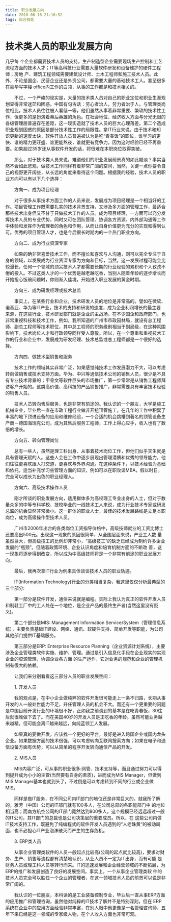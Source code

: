 ```yaml
---
title: 职业发展方向
date: 2018-06-18 21:16:52
tags: 综合技能
---
```


# 技术类人员的职业发展方向



几乎每 个企业都需要技术人员的支持，生产制造型企业需要现场生产控制和工艺流程方面的技术人才；IT等高科技行业需要大量软件研发和设备维护的硬件工程师；房地 产、建筑工程领域需要建筑设计师、土木工程师和施工技术人员。此外，不论是国企、民营企业还是外资公司，都需要大量的基础技术工人。甚至很多在豪华写字楼 office内工作的白领，从事的工作都是和技术相关的。

<!-- more -->

　　不过，一个严峻的现实是，大量的技术类人员对自己的职业定位和职业生涯规划显得非常迷茫和困惑。中国有句古话：劳心者治人，劳力者治于人。与管理类岗 位相比，技术人员往往被人看低一等，他们虽然从事着非常重要、繁琐的技术性工作，但更多的是扮演着幕后英雄的角色。在社会地位、经济收入方面与分光无限的 各级管理层普遍存在差距，这一现实造就了技术人员的巨大心理落差。第二个造成职业规划困惑的原因是部分技术性工作的局限性。拿IT行业来说，由于技术和知 识更新的速度太快，软件开放人员普遍被认为是吃“青春饭”的职位，谁学习的更快、谁的精力更旺盛、谁更能熬夜，谁就更有竞争力，因为这时经验已经不再重 要。如果超过35岁还从事软件开发的话，将很难在本职岗位取得突破。

　　那么，对于技术类人员来说，难道他们的职业发展前景真的如此黯淡？事实当然不会如此悲观，做技术工作同样有着非常广阔的空间，当然，关键一点你要令自己的视野更开阔些，从长远的角度来看待这个问题。根据我的经验，技术人员的职业方向可以有以下几个选择： 

　　方向一、成为项目经理

　　对于很多从事技术方面工作的人员来说，发展成为项目经理是一个相当好的工作。项目管理工作既需要扎实的技术背景支持，又涉及多方面的管理工作，最适合 那些技术出身但又不甘于只做技术工作的人员。成为项目经理，一方面可以充分发挥技术人员的专业优势，同时又可在团队管理、协调各方资源、内外部沟通等工作 中体验和发挥作为管理者的角色和作用，从而让自身价值更为充分的实现和得到认可。优秀的项目管理人才，也是今后很长时期内的一个热门职业方向。

　　方向二、成为行业资深专家

　　如果的确非常喜爱技术工作，而不擅长和喜欢与人沟通，则可以完全专注于自身的领域，以发展成为行业资深专家为方向和目标，当然，这一发展过程可能会比 较漫长，任何一个领域的顶尖技术人才都需要长期的行业经验的累积和个人孜孜不倦的投入。不过这类人才的一个优势是越老越吃香，当别人随着年龄的逐步增长而 开始担心饭碗问题时，你则渐入佳境，开始进入职业发展的黄金时期。

　　方向三、成为研发经理或技术总监

　　事实上，在某些行业和企业，技术研发人员的地位是非常高的。譬如在微软、诺基亚、华为等IT产业，技术的支持和研发的速度，成为企业利润增长的最主要 来源，在这些行业，技术研发部门就是企业的主战场。在不少国企和政府部门，也非常重视科技和技术工作，例如，我所知道的广州市市政园林局，就设有总工程 师、副总工程师等技术职位，其中总工程师的职务级别相当于副局级，在这种氛围影响下，技术岗位人才和行政领导同样受人尊敬。所以，在一个尊重和重视技术工 作的行业和企业中，发展成为研发经理、技术总监或总工程师都是一个很好的选择。

　　方向四、做技术型销售和服务

　　技术工作的领域其实非常广泛，如果感觉纯技术工作发展潜力不大，可以考虑转向做销售或技术支持方面。华为、中兴等通信技术公司的销售人员，很少是不具 有专业技术背景的；甲骨文等软件巨头的市场推广，第一步常常是从销售工程师拜访客户开始的。这类高价值、高科技的产品销售推广，非常需要具有丰富技术经验 的销售人员。

　　技术人员转向售后服务，也是非常有前途的。我认识的一个朋友，大学是施工机械专业，毕业后一直在市政工程行业做非开挖顶管施工，在几年的工作中积累了 丰富的地下顶进设备的应用和维修经验，一个合适的机会跳槽到著名的顶管设备生产商－德国海瑞克公司，成为其售后服务工程师，工作上得心应手，收入也有了数 倍的增长。 

　　方向五、转向管理岗位

　　总有一些人，虽然是理工科出身、从事着技术岗位工作，但他们似乎天生就是具有管理天赋的人。这些人会在工作中逐步展现出管理潜质和优秀的领导能力，他 们往往更喜欢跟人打交道，更喜欢与外界沟通。在这种条件下，以技术经验为基础和依托，适当补充学习些管理方面的知识，例如可以在职攻读MBA，假以时日， 完全可以成长为出色的职业经理人。

　　方向六、高级技术操作人员

　　刚才所谈的职业发展方向，适用群体多为高校理工专业出身的人士，但对于数量众多的中等专科学校、技校毕业的一线技术工人来说，成为行业技术专家或研发总监的机会显然非常微小。这一群体的职业人士，最佳的技术发展路线是立足本职岗位，成为高级操作型技术人员。

　　广州市2006年出台的各类岗位工资指导价格中，高级技师就业的工资比博士还要高出500元。出现这一现象的原因很简单，从全国层面来说，产业工人数 量虽然巨大，但高级技工的比例却非常小，“高级技工”的缺乏已经成为制约许多企业发展的“瓶颈”。但随着政策环境、企业认识角度和培育机制方面的不断改 善，这一现象将逐步得到改变，所以成为中高级技师将是一个非常有前途的职业发展方向。

　　最后，我再次拿IT行业为例来具体谈谈技术人员的职业轨迹。

　　IT(Information Technology)行业的分类相当复杂，我这里仅仅分析最典型的三个部分:

　　第一部分是软件开发，通俗来说就是编程。实际上我认为真正的软件开发人员和制鞋工厂中的工人处在一个地位，是企业产品的最终生产者(当然这里没有贬义)。 

　　第二个部分是MIS: Management Information Service/System（管理信息系统），主要负责基础IT建设、网络、通讯、软硬件支持、简单开发等职能，为公司其他部门提供IT基础服务。

　　第三部分是ERP: Enterprise Resource Planning（企业资源计划系统），主要涉及企业管理类软件实施、维护、管理。通过是引入信息化手段在企业现实的实现企业的资源管理，协调企业各方面 的生产运作，它对业务的规范和企业的管理机制有很大的依赖。

　　让我们来分别看看这三部分人员的职业发展空间：

　　1. 开发人员

　　我的观点是，在中小企业做纯粹的软件开发很可能走上一条不归路，长期从事开发的人一般处世能力不足，升任管理人员的机会不大。而还有一个更重要的问题 是中国目前开发行业的环境很不好，正如我之前谈到的基本是在吃青春饭，30往后就很难做下去了。而在美国40岁的开发人员是正吃香的年龄。虽然可能业务越 来越精，但可能会离IT越来越远，向纯蓝领工人发展。

　　如果真的要做开发，应该找一个更好的平台，最好是进入跨国企业或国内龙头企业。如果数据方面的技术很强，可以考虑转向互联网搜索方向；如果在电子和通信设备方面有优势，可以从简单的程序开发转向通信产品的开发。

　　2. MIS人员

　　MIS内容广泛，可从事的职业很多:网管、技术支持等，而且通过努力可以得到提升成为小小的主管(当然要有自身的素质)，进而成为MIS Manager，但做到MIS Manager基本也就到头了，不过倒是可以考虑转到不同的行业或企业做MIS。

　　同样是做IT服务，在不同公司内IT部门的地位还是非常巨大的。就我所了解的，雅芳（中国）公司的IT部门就有100多人，在公司总部的各职能部门中 的地位相当高；而南方航空公司的IT部门竟然达到800多人，这个规模已经远远超过一般的IT公司，其IT部门的总裁也是公司决策层的重要成员。所以，在 这些公司内做IT技术支持工作，既避免了纯编程式的软件开发人员遇到的“人老珠黄”的被动局面，也不必担心IT产业泡沫破灭而产生的生存危机。

　　3. ERP类人员

　　从事企业管理类软件的人员一般起点比较高(公司的起点就比较高)，要求对财务、生产、销售等流程都有清楚地认识，从业人员不一定为IT出身，而有可能 是财务人员或理工科人员等转行而来。IT的迅速发展和企业经营领域的不断拓展，为ERP的推广和发展创造了良好的发展空间。事实上，一个从事企业管理类软 件的技术人员完全可以胜任一个企业的管理者，在这一领域技术人员的前景可以说是非常广阔的。

　　我认识的一位朋友，本科读的是工业装备控制专业，毕业后一直从事ERP方面的应用推广和管理咨询，虽然他对纯粹的IT技术了解并不是特别深刻，但在 ERP系统在企业中的应用方面经验非常丰富，在别人眼中他更像是一名管理咨询师，五年下来已经是这一领域的专家级人物，在个人收入方面也非常可观。